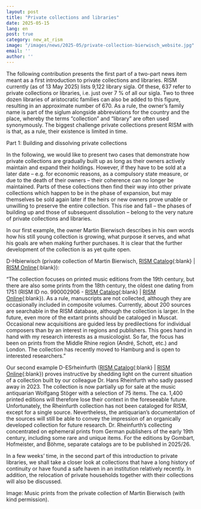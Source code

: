 ```yaml
---
layout: post
title: "Private collections and libraries"
date: 2025-05-15
lang: en
post: true
category: new_at_rism
image: "/images/news/2025-05/private-collection-bierwisch_website.jpg"
email: ''
author: ''
---
```


The following contribution presents the first part of a two-part news item meant as a first introduction to private collections and libraries. RISM currently (as of 13 May 2025) lists 9,122 library sigla. Of these, 637 refer to private collections or libraries, i.e. just over 7 % of all our sigla. Two to three dozen libraries of aristocratic families can also be added to this figure, resulting in an approximate number of 670. As a rule, the owner’s family name is part of the siglum alongside abbreviations for the country and the place, whereby the terms “collection” and “library” are often used synonymously. The biggest challenge private collections present RISM with is that, as a rule, their existence is limited in time.

Part 1: Building and dissolving private collections

In the following, we would like to present two cases that demonstrate how private collections are gradually built up as long as their owners actively maintain and expand their holdings. However, if they have to be sold at a later date – e.g. for economic reasons, as a compulsory state measure, or due to the death of their owners – their coherence can no longer be maintained. Parts of these collections then find their way into other private collections which happen to be in the phase of expansion, but may themselves be sold again later if the heirs or new owners prove unable or unwilling to preserve the entire collection. This rise and fall – the phases of building up and those of subsequent dissolution – belong to the very nature of private collections and libraries.

In our first example, the owner Martin Bierwisch describes in his own words how his still young collection is growing, what purpose it serves, and what his goals are when making further purchases. It is clear that the further development of the collection is as yet quite open.

D-Hbierwisch (private collection of Martin Bierwisch, [RISM Catalog](https://opac.rism.info/search?View=rism&siglum=D-Hbierwisch){:blank} \| [RISM Online](https://rism.online/institutions/30080138){:blank}):

“The collection focuses on printed music editions from the 19th century, but there are also some prints from the 18th century, the oldest one dating from 1751 (RISM ID no. 990002906 - [RISM Catalog](https://opac.rism.info/id/rismid/rism990002906){:blank} \| [RISM Online](https://rism.online/sources/990002906){:blank}). As a rule, manuscripts are not collected, although they are occasionally included in composite volumes. Currently, about 200 sources are searchable in the RISM database, although the collection is larger. In the future, even more of the extant prints should be cataloged in Muscat. Occasional new acquisitions are guided less by predilections for individual composers than by an interest in regions and publishers. This goes hand in hand with my research interests as a musicologist. So far, the focus has been on prints from the Middle Rhine region (André, Schott, etc.) and London. The collection has recently moved to Hamburg and is open to interested researchers.”

Our second example D-ESrheinfurth ([RISM Catalog](https://opac.rism.info/search?View=rism&siglum=D-ESrheinfurth){:blank} \| [RISM Online](https://rism.online/institutions/30080448){:blank}) proves instructive by shedding light on the current situation of a collection built by our colleague Dr. Hans Rheinfurth who sadly passed away in 2023. The collection is now partially up for sale at the music antiquarian Wolfgang Stöger with a selection of 75 items. The ca. 1,400 printed editions will therefore lose their context in the foreseeable future. Unfortunately, the Rheinfurth collection has not been cataloged for RISM, except for a single source. Nevertheless, the antiquarian’s documentation of the sources will still be able to convey the impression of an organically developed collection for future research. Dr. Rheinfurth’s collecting concentrated on ephemeral prints from German publishers of the early 19th century, including some rare and unique items. For the editions by Gombart, Hofmeister, and Böhme, separate catalogs are to be published in 2025/26.

In a few weeks’ time, in the second part of this introduction to private libraries, we shall take a closer look at collections that have a long history of continuity or have found a safe haven in an institution relatively recently. In addition, the relocation of private households together with their collections will also be discussed.

Image: Music prints from the private collection of Martin Bierwisch (with kind permission). 


